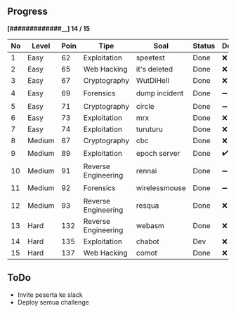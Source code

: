 Progress
--------
**[#############__] 14 / 15**


No | Level     | Poin  | Tipe                   | Soal          | Status | Dockerized | Deployed | Tested
---|-----------|-------|------------------------|---------------|--------|------------|----------|-------
1  | Easy      | 62    |   Exploitation         | speetest      | Done   | ❌          | ❌        | ❌         
2  | Easy      | 65    |   Web Hacking          | it's deleted  | Done   | ❌          | ❌        | ❌               
3  | Easy      | 67    |   Cryptography         | WutDiHell     | Done   | ❌          | ❌        | ❌               
4  | Easy      | 69    |   Forensics            | dump incident | Done   | ➖          | ✔️        | ✔️               
5  | Easy      | 71    |   Cryptography         | circle        | Done   | ➖          | ❌        | ❌               
6  | Easy      | 73    |   Exploitation         | mrx           | Done   | ❌          | ❌        | ❌               
7  | Easy      | 74    |   Exploitation         | turuturu      | Done   | ❌          | ❌        | ❌               
8  | Medium    | 87    |   Cryptography         | cbc           | Done   | ❌          | ❌        | ❌               
9  | Medium    | 89    |   Exploitation         | epoch server  | Done   | ✔️          | ✔️        | ✔️               
10 | Medium    | 91    |   Reverse Engineering  | rennai        | Done   | ➖          | ✔️        | ❌               
11 | Medium    | 92    |   Forensics            | wirelessmouse | Done   | ➖          | ✔️        | ❌               
12 | Medium    | 93    |   Reverse Engineering  | resqua        | Done   | ❌          | ❌        | ❌               
13 | Hard      | 132   |   Reverse Engineering  | webasm        | Done   | ❌          | ❌        | ❌               
14 | Hard      | 135   |   Exploitation         | chabot        | Dev    | ❌          | ❌        | ❌               
15 | Hard      | 137   |   Web Hacking          | comot         | Done   | ❌          | ❌        | ❌               

ToDo
--------
- Invite peserta ke slack
- Deploy semua challenge

